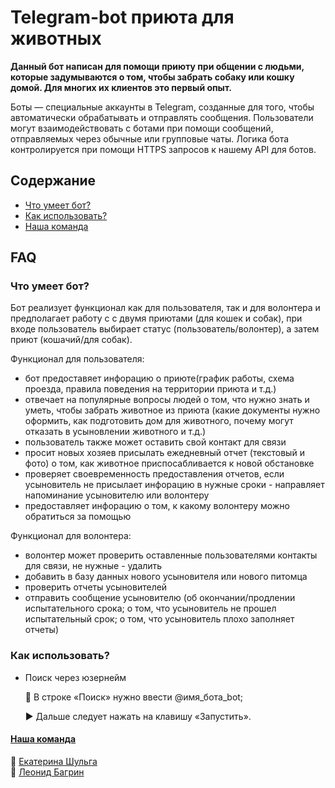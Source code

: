 
# Telegram-bot приюта для животных

**Данный бот написан для помощи приюту при общении с людьми, которые задумываются о том, чтобы забрать собаку или кошку домой.
Для многих их клиентов это первый опыт.**

Боты — специальные аккаунты в Telegram, созданные для того, чтобы автоматически обрабатывать и отправлять сообщения.
Пользователи могут взаимодействовать с ботами при помощи сообщений, отправляемых через обычные или групповые чаты.
Логика бота контролируется при помощи HTTPS запросов к нашему API для ботов.
## Содержание

- [Что умеет бот?](#что-умеет-бот)
- [Как использовать?](#как-использовать)
- [Наша команда](#наша-команда)


## FAQ

### Что умеет бот?

Бот реализует функционал как для пользователя, так и для волонтера и предполагает работу с
с двумя приютами (для кошек и собак), при входе пользователь выбирает статус (пользователь/волонтер), 
а затем приют (кошачий/для собак).

Функционал для пользователя:

- бот предоставяет инфорацию о приюте(график работы, схема проезда, правила поведения на территории
  приюта и т.д.)
- отвечает на популярные вопросы людей о том, что нужно знать и уметь, чтобы забрать животное из приюта
  (какие документы нужно оформить, как подготовить дом для животного, почему могут отказать в усыновлении
  животного и т.д.)
- пользователь также может оставить свой контакт для связи
- просит новых хозяев присылать ежедневный отчет (текстовый и фото) о том, как животное приспосабливается к новой обстановке
- проверяет своевременность предоставления отчетов, если усыновитель не присылает инфорацию в нужные сроки - направляет 
  напоминание усыновителю или волонтеру
- предоставляет инфорацию о том, к какому волонтеру можно обратиться за помощью

Функционал для волонтера:
- волонтер может проверить оставленные пользователями контакты для связи, не нужные - удалить
- добавить в базу данных нового усыновителя или нового питомца
- проверить отчеты усыновителей
- отправить сообщение усыновителю (об окончании/продлении испытательного срока; о том, что усыновитель
  не прошел испытательный срок; о том, что усыновитель плохо заполняет отчеты)

### Как использовать?

- Поиск через юзернейм

  :mag_right: В строке «Поиск» нужно ввести @имя_бота_bot;

  :arrow_forward: Дальше следует нажать на клавишу «Запустить».

#### [Наша команда](#наша-команда)
:small_orange_diamond: [Екатерина Шульга](https://github.com/EkaterinaShulga)  
:small_orange_diamond: [Леонид Багрин](https://github.com/DanielNirgab)
